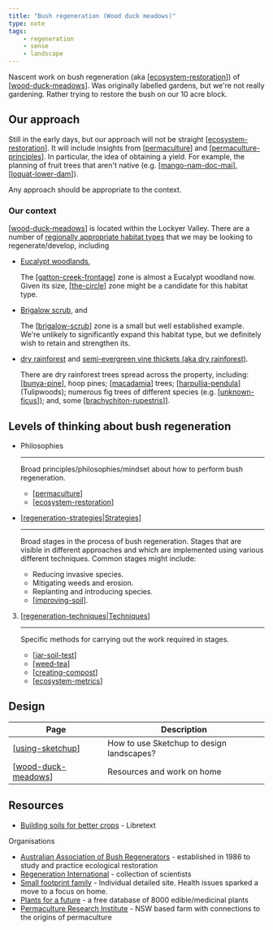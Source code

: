 ```yaml
---
title: "Bush regeneration (Wood duck meadows)"
type: note
tags: 
    - regeneration
    - sense 
    - landscape
---
```


Nascent work on bush regeneration (aka [[ecosystem-restoration]]) of [[wood-duck-meadows]]. Was originally labelled gardens, but we're not really gardening. Rather trying to restore the bush on our 10 acre block.

## Our approach

Still in the early days, but our approach will not be straight [[ecosystem-restoration]]. It will include insights from [[permaculture]] and [[permaculture-principles]]. In particular, the idea of obtaining a yield. For example, the planning of fruit trees that aren't native (e.g. [[mango-nam-doc-mai]], [[loquat-lower-dam]]).

Any approach should be appropriate to the context.

### Our context

[[wood-duck-meadows]] is located within the Lockyer Valley. There are a number of [regionally appropriate habitat types](https://www.qld.gov.au/environment/plants-animals/habitats/habitat) that we may be looking to regenerate/develop, including

- [Eucalypt woodlands](https://www.qld.gov.au/environment/plants-animals/habitats/habitat/eucalypt-woodlands), 

    The [[gatton-creek-frontage]] zone is almost a Eucalypt woodland now. Given its size, [[the-circle]] zone might be a candidate for this habitat type. 

- [Brigalow scrub](https://www.qld.gov.au/environment/plants-animals/habitats/habitat/brigalow), and 

    The [[brigalow-scrub]] zone is a small but well established example. We're unlikely to significantly expand this habitat type, but we definitely wish to retain and strengthen its.

- [dry rainforest](https://www.qld.gov.au/environment/plants-animals/habitats/habitat/dry-rainforest) and [semi-evergreen vine thickets (aka dry rainforest)](https://apps.des.qld.gov.au/regional-ecosystems/details/?re=12.8.21).

    There are dry rainforest trees spread across the property, including: [[bunya-pine]], hoop pines; [[macadamia]] trees; [[harpullia-pendula]] (Tulipwoods); numerous fig trees of different species (e.g. [[unknown-ficus]]); and, some [[brachychiton-rupestris]]].


## Levels of thinking about bush regeneration

<div class="grid cards" markdown>

- Philosophies

    ---

    Broad principles/philosophies/mindset about how to perform bush regeneration.

    - [[permaculture]]
    - [[ecosystem-restoration]]

- [[regeneration-strategies|Strategies]]

    ---

    Broad stages in the process of bush regeneration. Stages that are visible in different approaches and which are implemented using various different techniques. Common stages might include:

    - Reducing invasive species.
    - Mitigating weeds and erosion.
    - Replanting and introducing species.
    - [[improving-soil]].

3. [[regeneration-techniques|Techniques]]

    ---

    Specific methods for carrying out the work required in stages.

    - [[jar-soil-test]]
    - [[weed-tea]]
    - [[creating-compost]]
    - [[ecosystem-metrics]]

</div>


## Design

| Page | Description |
| --- | --- |
| [[using-sketchup]] | How to use Sketchup to design landscapes? |
| [[wood-duck-meadows]] | Resources and work on home |  

## Resources

- [Building soils for better crops](https://geo.libretexts.org/Bookshelves/Soil_Science/Building_Soils_for_Better_Crops_-_Ecological_Management_for_Healthy_Soils_4e_(Magdoff_and_van_Es)) - Libretext

Organisations

- [Australian Association of Bush Regenerators](https://www.aabr.org.au/) - established in 1986 to study and practice ecological restoration
- [Regeneration International](https://regenerationinternational.org/) - collection of scientists 
- [Small footprint family](https://www.smallfootprintfamily.com/) - Individual detailed site. Health issues sparked a move to a focus on home.
- [Plants for a future](https://pfaf.org/user/default.aspx) - a free database of 8000 edible/medicinal plants
- [Permaculture Research Institute](https://www.permaculturenews.org/) - NSW based farm with connections to the origins of permaculture


[//begin]: # "Autogenerated link references for markdown compatibility"
[ecosystem-restoration]: ecosystem-restoration "Ecosystem restoration (aka bush regneration)"
[wood-duck-meadows]: wood-duck-meadows "Wood duck meadows"
[permaculture]: permaculture "Permaculture"
[permaculture-principles]: permaculture-principles "Permaculture Principles"
[mango-nam-doc-mai]: individual-plants/mango-nam-doc-mai "Mango (Nam Doc Mai) - mango paddock"
[loquat-lower-dam]: individual-plants/loquat-lower-dam "Loquat on the lower dam"
[gatton-creek-frontage]: gatton-creek-frontage "Gatton creek frontage"
[the-circle]: the-circle "The Circle"
[brigalow-scrub]: brigalow-scrub "Brigalow scrub"
[bunya-pine]: plants/bunya-pine "Bunya Pine"
[macadamia]: plants/macadamia "Macadamia"
[harpullia-pendula]: plants/harpullia-pendula "Harpullia Pendula (Moreton Bay Tulipwood)"
[unknown-ficus]: individual-plants/unknown-ficus "Unknown ficus"
[brachychiton-rupestris]: plants/brachychiton-rupestris "Brachychiton rupestris (Queensland Bottle Tree)"
[regeneration-strategies|Strategies]: strategies/regeneration-strategies "Regeneration strategies"
[improving-soil]: strategies/improving-soil "Improving soil"
[regeneration-techniques|Techniques]: techniques/regeneration-techniques "Regeneration techniques"
[jar-soil-test]: jar-soil-test "Jar soil test"
[weed-tea]: techniques/weed-tea "Weed tea"
[creating-compost]: techniques/creating-compost "Creating compost"
[ecosystem-metrics]: ecosystem-metrics "Ecosystem metrics"
[using-sketchup]: using-sketchup "Using Sketchup"
[//end]: # "Autogenerated link references"